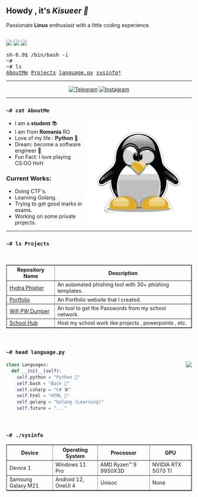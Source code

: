 <h2>Howdy , it's <i>Kisueer 👋</i></h2>
Passionate <b>Linux</b> enthusiast with a little coding experience.
<br /><br />

<!-- Badges -->
<p>
    <a href="#"><img src="https://img.shields.io/github/followers/kisueer?style=social&label=follow"></a>
    <a href="#"><img src="https://img.shields.io/github/stars/kisueer?style=social"></a>
    <a href="#"><img src="https://hits.seeyoufarm.com/api/count/incr/badge.svg?url=https%3A%2F%2Fgithub.com%2Fkisueer&title=Visitors&count_bg=%230073EB"></a>
</p>

<!-- Console? -->
<pre>
sh-6.9$ /bin/bash -i
~#
~# ls
<a href="#-cat-AboutMe">AboutMe</a> <a href="#-ls-projects">Projects</a> <a href="#-head-languagepy">language.py</a> <a href="#-sysinfo">sysinfo*</a>
</pre>

<!-- Social Badges-->
<hr />
<p align=center>
    <a href="https://t.me/kisueer" target="_blank"><img
            src="https://img.shields.io/badge/Telegram-%232CA5E0?style=for-the-badge&logoColor=white&logo=telegram"
            alt="Telegram"></a>
    <a href="https://instagram.com/kisueer_" target="_blank"><img
            src="https://img.shields.io/badge/Instagram-%23E4405F?style=for-the-badge&logoColor=white&logo=instagram"
            alt="Instagram"></a>
</p>
<hr />

### `~# cat AboutMe`
<a href="#"><img align="right" height=290 src="assets/tux.svg"></a>

- I am a **student** 📚
- I am from **Romania** RO 
- Love of my life : **Python** 🛌
- Dream: become a software engineer 💸
- Fun Fact: I love playing CS:GO HvH

### Current Works:
- Doing CTF's.
- Learning Golang.
- Trying to get good marks in exams.
- Working on some private projects.
<hr />

### `~# ls Projects`
<br>
<table border="1">
    <tr>
        <th>Repository Name</th>
        <th>Description</th>
    </tr>
    <tr>
        <td><a href="https://github.com/kisueer/Hydra-Phish">Hydra Phisher</a></td>
        <td>An automated phishing tool with 30+ phishing templates.</td>
    </tr>
    <tr>
        <td><a href="https://github.com/kisueer/Portfolio">Portfolio</a></td>
        <td>An Portfolio website that I created.</td>
    </tr>
    <tr>
        <td><a href="https://github.com/kisueer/Wifi-Password-Dumper">Wifi PW Dumper</a></td>
        <td>An tool to get the Passwords from my school network.</td>
    </tr>
    <tr>
        <td><a href="https://github.com/kisueer/SchoolHub">School Hub</a></td>
        <td>Host my school work like projects , powerpoints , etc.</td>
    </tr>
</table>

<br/>

<!-- Languages -->
### `~# head language.py`
<a href="#"><img align="right" height=150 src="https://github-readme-stats.vercel.app/api/top-langs/?username=kisueer&layout=compact&theme=react&hide=html,css&hide_border=true&card_width=380&hide_title=true&langs_count=6"></a>

```python
class Languages:
  def __init__(self):
    self.python = "Python 🐍"
    self.bash = "Bash 🔩"
    self.csharp = "C# 🛠️"
    self.html = "HTML 🛜"
    self.golang = "Golang (Learning)"
    self.future = "..."
```

<br/>

<!-- System Info -->
### `~# ./sysinfo`
<table border="1">
  <tr>
    <th>Device</th>
    <th>Operating System</th>
    <th>Processor</th>
    <th>GPU</th>
  </tr>
  <tr>
    <td>Device 1</td>
    <td>Windows 11 Pro</td>
    <td>AMD Ryzen™ 9 9950X3D</td>
    <td>NVIDIA RTX 5070 TI</td>
  </tr>
  <tr>
    <td>Samsung Galaxy M21</td>
    <td>Android 12, OneUI 4</td>
    <td>Unisoc</td>
    <td>None</td>
  </tr>
</table>

<!-- end -->
